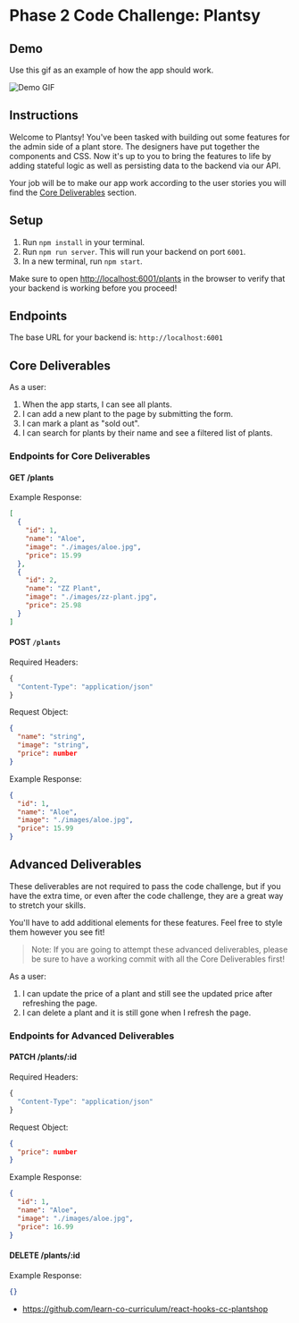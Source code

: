 # Phase 2 Code Challenge: Plantsy

## Demo

Use this gif as an example of how the app should work.

![Demo GIF](https://curriculum-content.s3.amazonaws.com/phase-2/react-hooks-mock-code-challenge-plantshop/plantsy_demo.gif)

## Instructions

Welcome to Plantsy! You've been tasked with building out some features for the
admin side of a plant store. The designers have put together the components and
CSS. Now it's up to you to bring the features to life by adding stateful logic
as well as persisting data to the backend via our API.

Your job will be to make our app work according to the user stories you will
find the [Core Deliverables](#Core-Deliverables) section.

## Setup

1. Run `npm install` in your terminal.
2. Run `npm run server`. This will run your backend on port `6001`.
3. In a new terminal, run `npm start`.

Make sure to open [http://localhost:6001/plants](http://localhost:6001/plants)
in the browser to verify that your backend is working before you proceed!

## Endpoints

The base URL for your backend is: `http://localhost:6001`

## Core Deliverables

As a user:

1. When the app starts, I can see all plants.
2. I can add a new plant to the page by submitting the form.
3. I can mark a plant as "sold out".
4. I can search for plants by their name and see a filtered list of plants.

### Endpoints for Core Deliverables

#### GET /plants

Example Response:

```json
[
  {
    "id": 1,
    "name": "Aloe",
    "image": "./images/aloe.jpg",
    "price": 15.99
  },
  {
    "id": 2,
    "name": "ZZ Plant",
    "image": "./images/zz-plant.jpg",
    "price": 25.98
  }
]
```

#### POST `/plants`

Required Headers:

```js
{
  "Content-Type": "application/json"
}
```

Request Object:

```json
{
  "name": "string",
  "image": "string",
  "price": number
}
```

Example Response:

```json
{
  "id": 1,
  "name": "Aloe",
  "image": "./images/aloe.jpg",
  "price": 15.99
}
```

## Advanced Deliverables

These deliverables are not required to pass the code challenge, but if you have
the extra time, or even after the code challenge, they are a great way to
stretch your skills.

You'll have to add additional elements for these features. Feel free to style
them however you see fit!

> Note: If you are going to attempt these advanced deliverables, please be sure
> to have a working commit with all the Core Deliverables first!

As a user:

1. I can update the price of a plant and still see the updated price after
   refreshing the page.
2. I can delete a plant and it is still gone when I refresh the page.

### Endpoints for Advanced Deliverables

#### PATCH /plants/:id

Required Headers:

```js
{
  "Content-Type": "application/json"
}
```

Request Object:

```json
{
  "price": number
}
```

Example Response:

```json
{
  "id": 1,
  "name": "Aloe",
  "image": "./images/aloe.jpg",
  "price": 16.99
}
```

#### DELETE /plants/:id

Example Response:

```json
{}
```

- https://github.com/learn-co-curriculum/react-hooks-cc-plantshop
